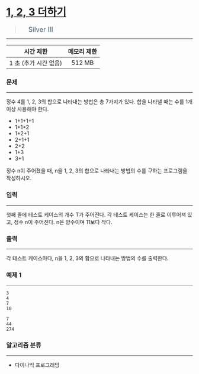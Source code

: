 # [1, 2, 3 더하기](https://www.acmicpc.net/problem/9095)

> <img src="https://d2gd6pc034wcta.cloudfront.net/tier/8.svg" width="16" heigth="21" style = "vertical-align: middle;"/>&nbsp;<span style="font-size: 18px; color: #435f7a;">Silver III</span>

***

<div align="center">

|시간 제한|메모리 제한|
|:---:|:---:|
|1 초 (추가 시간 없음) |512 MB|

</div>

### 문제

***

정수 4를 1, 2, 3의 합으로 나타내는 방법은 총 7가지가 있다. 합을 나타낼 때는 수를 1개 이상 사용해야 한다.

* 1+1+1+1  
* 1+1+2  
* 1+2+1  
* 2+1+1  
* 2+2  
* 1+3  
* 3+1

정수 n이 주어졌을 때, n을 1, 2, 3의 합으로 나타내는 방법의 수를 구하는 프로그램을 작성하시오.

### 입력

***

첫째 줄에 테스트 케이스의 개수 T가 주어진다. 각 테스트 케이스는 한 줄로 이루어져 있고, 정수 n이 주어진다. n은 양수이며 11보다 작다.

### 출력

***

각 테스트 케이스마다, n을 1, 2, 3의 합으로 나타내는 방법의 수를 출력한다.

### 예제 1

***

```
3
4
7
10
```

```
7
44
274
```

### 알고리즘 분류

***

* 다이나믹 프로그래밍

